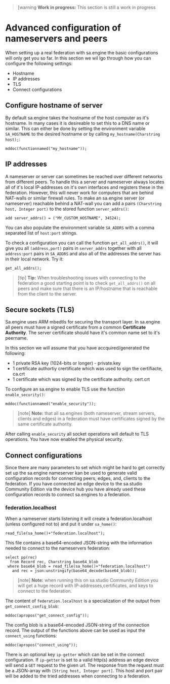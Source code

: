 > [warning **Work in progress:** This section is still a work in progress 

# Advanced configuration of nameservers and peers
When setting up a real federation with sa.engine the basic configurations will
only get you so far. In this section we wil lgo through how you can configure the
following settings:

* Hostname
* IP addresses
* TLS
* Connect configurations

## Configure hostname of server
By default sa.engine takes the hostname of the host computer as it's hostname.
In many cases it is desireable to set this to a DNS name or similar. This can 
either be done by setting the environment variable `SA_HOSTNAME` to the desired
hostname or by calling `my_hostname(Charstring host);`:
```LIVE {"vis":"showMarkdown"}
mddoc(functionnamed("my_hostname"));
```
## IP addresses

A nameserver or server can sometimes be reached over different networks from 
different peers. To handle this a server and nameserver always locates all of it's
local IP-addresses on it's own interfaces and registers these in the federation.
However, this will never work for computers that are behind NAT-walls or similar firewall rules. To make an sa.engine server (or nameserver) reachable behind a 
NAT-wall you can add a pairs `(Charstring host, Integer port)` to the stored 
function `server_addrs()`:

```
add server_addrs() = ("MY_CUSTOM_HOSTNAME", 34524);
```

You can also populate the environment variable `SA_ADDRS` with a comma separated
list of `host:port` strings.

To check a configuration you can call the function `get_all_addrs()`, it will give
you  all `(address,port)` pairs in `server_addrs` together with all `address:port`
pairs in `SA_ADDRS` and also all of the addresses the server has in their local 
network. Try it:
```LIVE
get_all_addrs();
```
> [tip] **Tip:** When troubleshooting issues with connecting to the federation a good 
starting point is to check `get_all_addrs()` on all peers and make sure that there
is an IP/hostname that is reachable from the client to the server.

## Secure sockets (TLS)
Sa.engine uses ARM mbedtls for securing the transport layer. In sa.engine all peers
must have a signed certificate from a common **Certificate Authority**. The server 
certificate should have it's common name set to it's peername.

In this section we will assume that you have accquired/generated the following:

* 1 private RSA key (1024-bits or longer) - private.key
* 1 certificate authortiy crertificate which was used to sign the certifiacte, ca.crt
* 1 certificate which was signed by the certificate authority. cert.crt

To configure an sa.engine to enable TLS use the function `enable_security()`:
```LIVE {"vis":"showMarkdown"}
mddoc(functionnamed("enable_security"));
```
> [note]  **Note:** that all sa.engines (both nameserver, stream servers, clients and edges)
in a federation must have certificates signed by the same certificate
authority. 

After calling `enable_security` all socket operations will default to TLS 
operations. You have now enabled the physical security.
## Connect configurations

Since there are many parameters to set which might be hard to get correctly set up 
the sa.engine nameserver kan be used to generate valid configuration records for 
connecting peers, edges, and, clients to the federation. If you have connected an 
edge device to the sa.studio Community Edition via the device hub you have already
used these configuration records to connect sa.engines to a federation.


### federation.localhost
When a nameserver starts listening it will create a federation.localhost (unless configured not to) and put it under `sa_home()`:
```LIVE
read_file(sa_home()+"federation.localhost");
```
This file contains a base64-encoded JSON-string with the information needed to 
connect to the nameservers federation:
```LIVE
select pp(rec)
  from Record rec, Charstring base64_blob
 where base64_blob = read_file(sa_home()+"federation.localhost")
   and rec = json:unstringify(base64_decode(base64_blob));
```
> [note]  **Note:** when running this on sa.studio Community Edition you will get a huge 
record with IP-addresses,certificates, and keys to connect to the federation. 

The content of `federation.localhost` is a specialization of the output from 
`get_connect_config_blob`:
```LIVE {"vis":"showMarkdown"}
mddoc(apropos("get_connect_config"));
```
The config blob is a base64-encoded JSON-string of the connection record. The 
output of the functions above can be used as input the `connect_using` 
functions:
```LIVE {"vis":"showMarkdown"}
mddoc(apropos("connect_using"));
```



There is an optional key `ip-getter` which can be set in the connect configuration.
If `ip-getter` is set to a valid http(s) address an edge device will send a `GET`
request to the given url. The response from the request must be a JSON-array with
`[String host, Integer port]`. This host and port pair will be added to the tried
addresses when connecting to a federation.



